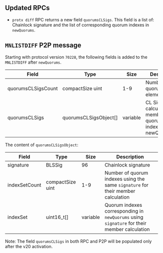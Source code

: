 Updated RPCs
--------

- `protx diff` RPC returns a new field `quorumsCLSigs`.
This field is a list of: Chainlock signature and the list of corresponding quorum indexes in `newQuorums`.

`MNLISTDIFF` P2P message
--------

Starting with protocol version `70228`, the following fields is added to the `MNLISTDIFF` after `newQuorums`.

| Field              | Type                  | Size     | Description                                                         |
|--------------------|-----------------------|----------|---------------------------------------------------------------------|
| quorumsCLSigsCount | compactSize uint      | 1-9      | Number of quorumsCLSigs elements                                    |
| quorumsCLSigs      | quorumsCLSigsObject[] | variable | CL Sig used to calculate members per quorum indexes (in newQuorums) |

The content of `quorumsCLSigsObject`:

| Field         | Type             | Size     | Description                                                                                 |
|---------------|------------------|----------|---------------------------------------------------------------------------------------------|
| signature     | BLSSig           | 96       | Chainlock signature                                                                         |
| indexSetCount | compactSize uint | 1-9      | Number of quorum indexes using the same `signature` for their member calculation            |
| indexSet      | uint16_t[]       | variable | Quorum indexes corresponding in `newQuorums` using `signature` for their member calculation |

Note: The field `quorumsCLSigs` in both RPC and P2P will be populated only after the v20 activation.